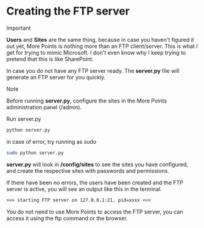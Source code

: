 # Creating the FTP server

> [!IMPORTANT]
> **Users** and **Sites** are the same thing, because in case you haven't figured it out yet, More Points is nothing more than an FTP client/server. This is what I get for trying to mimic Microsoft. I don't even know why I keep trying to pretend that this is like SharePoint.

In case you do not have any FTP server ready. The **server.py** file will generate an FTP server for you quickly.

> [!NOTE]
> Before running **server.py**, configure the sites in the More Points administration panel (/admin).

Run server.py

```bash
python server.py
```
in case of error, try running as sudo
```bash
sudo python server.py
```

**server.py** will look in **/config/sites** to see the sites you have configured, and create the respective sites with passwords and permissions.

If there have been no errors, the users have been created and the FTP server is active, you will see an output like this in the terminal.

```txt
>>> starting FTP server on 127.0.0.1:21, pid=xxxx <<<
```

You do not need to use More Points to access the FTP server, you can access it using the ftp command or the browser.